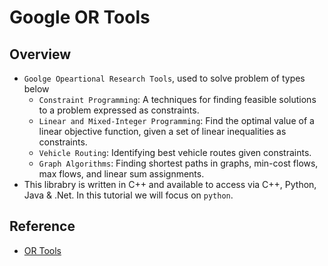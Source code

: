 # Google OR Tools

## Overview
- `Goolge Opeartional Research Tools`, used to solve problem of types below
  - `Constraint Programming`: A techniques for finding feasible solutions to a problem expressed as constraints.
  - `Linear and Mixed-Integer Programming`: Find the optimal value of a linear objective function, given a set of linear inequalities as constraints.
  - `Vehicle Routing`:  Identifying best vehicle routes given constraints.
  - `Graph Algorithms`: Finding shortest paths in graphs, min-cost flows, max flows, and linear sum assignments.
- This librabry is written in C++ and available to access via C++, Python, Java & .Net. In this tutorial we will focus on `python`.

## Reference
- [OR Tools](https://developers.google.com/optimization)